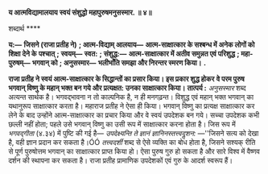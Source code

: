 **य आत्मविद्यामालयाय स्वयं संशुद्धो महापुरुषमनुसस्मार. ॥ ४॥** 

शब्दार्थ **** 

**य:—** **जिसने (राजा प्रतीह ने)** **; आत्म-विद्याम् आलयाय—** **आत्म-साक्षात्कार के सश्बन्ध में अनेक लोगों को शिक्षा देने के** **पश्चात्** **; स्वयम्—** **स्वत:** **; संशुद्ध:—** **आत्म-साक्षात्कार में अतीव समुन्नत एवं परिशुद्ध** **; महा-पुरुषम्—** **भगवान् को** **; अनुसस्मार—** **भलीभाँति समझा और निरन्तर स्मरण किया।** **.** 

**राजा प्रतीह ने स्वयं आत्म-साक्षात्कार के सिद्धान्तों का प्रसार किया। इस प्रकार शुद्ध होकर** **वे परम पुरुष भगवान् विष्णु के महान् भक्त बन गये और प्रत्यक्षत: उनका साक्षात्कार किया।** **तात्पर्य :** *अनुसस्मार* शब्द अत्यन्त सार्थक है। भगवद्भावना न तो काल्पनिक है, न ही मनगढ़न्त। विशुद्ध एवं महान् भक्त भगवान् का यथानुरूप साक्षात्कार करता है। महाराज प्रतीह ने ऐसा ही किया। भगवान् विष्णु का प्रत्यक्ष साक्षात्कार कर लेने के बाद उन्होंने आत्म-साक्षात्कार का प्रचार किया और वे स्वयं उपदेशक बन गये। सच्चा उपदेशक कभी छल्ली नहीं होता; पहले उसे भगवान् विष्णु का उसी रूप में साक्षात्कार करना होता है। जिस रूप में *भगवद्गीता* (४.३४) में पुष्टि की गई है— *उपदेक्ष्यन्ति* *ते ज्ञानं ज्ञानिनस्तत्त्वदॢशन:* —''जिसने सत्य को देखा है, वही ज्ञान प्रदान कर सकता है।ÓÓ *तत्त्वदर्शी*  शब्द से ऐसे व्यक्ति का बोध होता है, जिसने सश्यक् रीति से पूर्ण पुरुषोत्तम भगवान् का साक्षात्कार प्राप्त किया हो। ऐसा पुरुष गुरु हो सकता है और सारे विश्व में वैष्णव दर्शन की स्थापना कर सकता है। राजा प्रतीह प्रामाणिक उपदेशकों एवं गुरु के आदर्श स्वरूप हैं।  